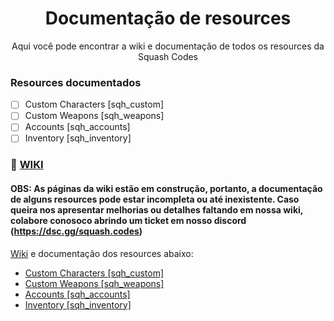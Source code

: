 <h1 align="center">Documentação de resources</h1>
<p align="center">Aqui você pode encontrar a wiki e documentação de todos os resources da Squash Codes</p>

### Resources documentados

- [ ] Custom Characters [sqh_custom]
- [ ] Custom Weapons [sqh_weapons]
- [ ] Accounts [sqh_accounts]
- [ ] Inventory [sqh_inventory]

### 📁 [WIKI](https://github.com/SquashCodes/resource-docs/wiki)
#### OBS: As páginas da wiki estão em construção, portanto, a documentação de alguns resources pode estar incompleta ou até inexistente. Caso queira nos apresentar melhorias ou detalhes faltando em nossa wiki, colabore conosoco abrindo um ticket em nosso discord (https://dsc.gg/squash.codes)

[Wiki](https://github.com/SquashCodes/resource-docs/wiki) e documentação dos resources abaixo:

- [Custom Characters [sqh_custom]](https://github.com/SquashCodes/resource-docs/wiki/Custom-Characters)
- [Custom Weapons [sqh_weapons]](https://github.com/SquashCodes/resource-docs/wiki/Custom-Weapons)
- [Accounts [sqh_accounts]](https://github.com/SquashCodes/resource-docs/wiki/Accounts)
- [Inventory [sqh_inventory]](https://github.com/SquashCodes/resource-docs/wiki/Inventory)
